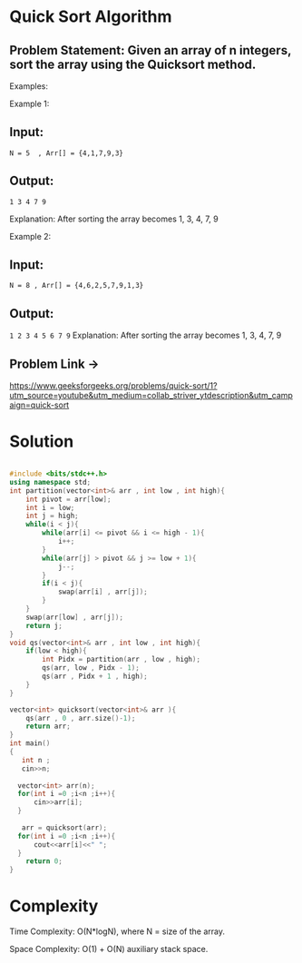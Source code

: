 # Quick Sort Algorithm

## Problem Statement:  Given an array of n integers, sort the array using the Quicksort method.

Examples:

Example 1:
## Input:  
```N = 5  , Arr[] = {4,1,7,9,3}```
## Output: 
```1 3 4 7 9 ```

Explanation: After sorting the array becomes 1, 3, 4, 7, 9

Example 2:
## Input: 
```N = 8 , Arr[] = {4,6,2,5,7,9,1,3}```
## Output: 
```1 2 3 4 5 6 7 9```
Explanation: After sorting the array becomes 1, 3, 4, 7, 9

## Problem Link ->
https://www.geeksforgeeks.org/problems/quick-sort/1?utm_source=youtube&utm_medium=collab_striver_ytdescription&utm_campaign=quick-sort

# Solution
```C++

#include <bits/stdc++.h>
using namespace std;
int partition(vector<int>& arr , int low , int high){
    int pivot = arr[low];
    int i = low;
    int j = high;
    while(i < j){
        while(arr[i] <= pivot && i <= high - 1){
            i++;
        }
        while(arr[j] > pivot && j >= low + 1){
            j--;
        }
        if(i < j){
            swap(arr[i] , arr[j]);
        }
    }
    swap(arr[low] , arr[j]);
    return j;
}
void qs(vector<int>& arr , int low , int high){
    if(low < high){
        int Pidx = partition(arr , low , high);
        qs(arr, low , Pidx - 1);
        qs(arr , Pidx + 1 , high);
    }
}

vector<int> quicksort(vector<int>& arr ){
    qs(arr , 0 , arr.size()-1);
    return arr;
}
int main()
{
   int n ;
   cin>>n;
   
  vector<int> arr(n);
  for(int i =0 ;i<n ;i++){
      cin>>arr[i];
  }
 
   arr = quicksort(arr);
  for(int i =0 ;i<n ;i++){
      cout<<arr[i]<<" ";
  }
    return 0;
}
```
# Complexity
Time Complexity: O(N*logN), where N = size of the array.

Space Complexity: O(1) + O(N) auxiliary stack space.